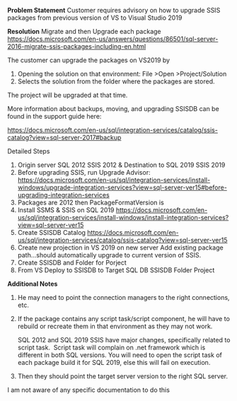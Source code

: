 **Problem Statement**
Customer requires advisory on how to upgrade SSIS packages from previous version of VS to Visual Studio 2019

**Resolution**
Migrate and then Upgrade each package
https://docs.microsoft.com/en-us/answers/questions/86501/sql-server-2016-migrate-ssis-packages-including-en.html

The customer can upgrade the packages on VS2019 by 
1) Opening the solution on that environment: File >Open >Project/Solution
2) Selects the solution from the folder where the packages are stored. 

The project will be upgraded at that time. 

More information about backups, moving, and upgrading SSISDB can be found in the support guide here:

https://docs.microsoft.com/en-us/sql/integration-services/catalog/ssis-catalog?view=sql-server-2017#backup

Detailed Steps
1) Origin server SQL 2012 SSIS 2012 & Destination to SQL 2019 SSIS 2019
2) Before upgrading SSIS, run Upgrade Advisor: https://docs.microsoft.com/en-us/sql/integration-services/install-windows/upgrade-integration-services?view=sql-server-ver15#before-upgrading-integration-services
3) Packages are 2012 then PackageFormatVersion is 
4) Install SSMS & SSIS on SQL 2019 https://docs.microsoft.com/en-us/sql/integration-services/install-windows/install-integration-services?view=sql-server-ver15
5) Create SSISDB Catalog https://docs.microsoft.com/en-us/sql/integration-services/catalog/ssis-catalog?view=sql-server-ver15
6) Create new projection in VS 2019 on new server Add existing package path...should automatically upgrade to current version of SSIS.
7) Create SSISDB and Folder for Porject
8) From VS Deploy to SSISDB to Target SQL DB SSISDB Folder Project

**Additional Notes**
1. He may need to point the connection managers to the right connections, etc. 
2. If the package contains any script task/script component, he will have to rebuild or recreate them in that environment as they may not work. 

   SQL 2012 and SQL 2019 SSIS have major changes, specifically related to script task.  Script task will complain on .net framework which is different in both SQL versions. You will need to open the script task of each package build it for SQL 2019, else this will fail on execution.
3. Then they should point the target server version to the right SQL server.
 
I am not aware of any specific documentation to do this